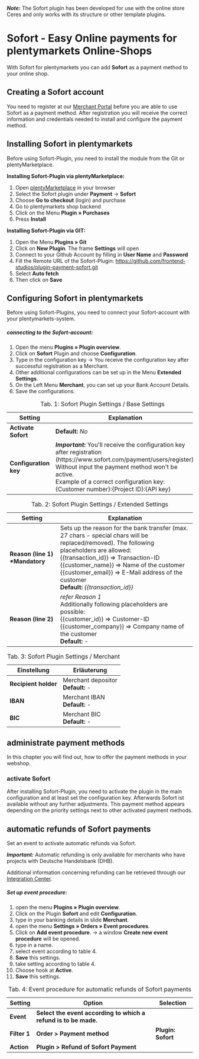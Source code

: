 <div class="alert alert-warning" role="alert">
   <strong><i>Note:</i></strong> The Sofort plugin has been developed for use with the online store Ceres and only works with its structure or other template plugins. 
</div>

# Sofort - Easy Online payments for plentymarkets Online-Shops

With Sofort for plentymarkets you can add **Sofort** as a payment method to your online shop.

## Creating a Sofort account

You need to register at our [Merchant Portal](https://www.sofort.com/payment/users/register) before you are able to use Sofort as a payment method. After registration you will receive the correct information and credentials needed to install and configure the payment method. 

## Installing Sofort in plentymarkets

Before using Sofort-Plugin, you need to install the module from the Git or plentyMarketplace.

**Installing Sofort-Plugin via plentyMarketplace:**

1. Open [plentyMarketplace](https://marketplace.plentymarkets.com/) in your browser
2. Select the Sofort plugin under **Payment** → **Sofort**
3. Choose **Go to checkout** (login) and purchase
4. Go to plentymarkets shop backend
5. Click on the Menu **Plugin » Purchases**
6. Press **Install**

**Installing Sofort-Plugin via GIT:**

1. Open the Menu **Plugins » Git**
2. Click on **New Plugin**. The frame **Settings** will open
3. Connect to your Github Account by filling in **User Name** and **Password** 
4. Fill the Remote URL of the Sofort-Plugin: <https://github.com/frontend-studios/plugin-payment-sofort.git>
5. Select **Auto fetch**
6. Then click on **Save**

## Configuring Sofort in plentymarkets

Before using Sofort-Plugins, you need to connect your Sofort-account with your plentymarkets-system.

##### connecting to the Sofort-account:
  
1. Open the menu **Plugins » Plugin overview**.
2. Click on **Sofort** Plugin and choose **Configuration**.
3. Type in the configuration key 
	→ You receive the configuration key after successful registration as a Merchant.
4. Other additional configurations can be set up in the Menu **Extended Settings**.
5. On the Left Menu **Merchant**, you can set up your Bank Account Details.
6. Save the configurations.

<table>
  <caption>Tab. 1: Sofort Plugin Settings / Base Settings</caption>
  <thead>
    <th>
      Setting
    </th>
    <th>
      Explanation
    </th>
  </thead>
  <tbody>
    <tr>
      <td>
        <b>Activate Sofort</b>
      </td>
      <td><b>Default:</b> <i>No</i>
      </td>
    </tr>
    <tr>
      <td>
        <b>Configuration key</b>
      </td>
      <td><strong><i>Important:</i></strong> You'll receive the configuration key after registration (https://www.sofort.com/payment/users/register).
      <br />Without input the payment method won't be active.
      <br />Example of a correct configuration key:
      <br />{Customer number}:{Project ID}:{API key}
      </td>
    </tr>
  </tbody>
</table>

<table>
  <caption>Tab. 2: Sofort Plugin Settings / Extended Settings</caption>
  <thead>
    <th>
      Setting
    </th>
    <th>
      Explanation
    </th>
  </thead>
  <tbody>
    <tr>
      <td>
        <b>Reason (line 1) *Mandatory</b>
      </td>
      <td>
        Sets up the reason for the bank transfer (max. 27 chars - special chars will be replaced/removed). The following placeholders are allowed:<br />
        {{transaction_id}} => Transaction-ID<br />
        {{customer_name}} => Name of the customer<br />
        {{customer_email}} => E-Mail address of the customer<br />
        <b>Default:</b> <i>{{transaction_id}}</i>
      </td>
    </tr>
    <tr>
      <td>
        <b>Reason (line 2)</b>
      </td>
      <td>
        <i>refer Reason 1</i><br />
        Additionally following placeholders are possible:<br />
        {{customer_id}} => Customer-ID<br />
        {{customer_company}} => Company name of the customer<br />
        <b>Default:</b> <i>-</i>
      </td>
    </tr>
  </tbody>
</table>

<table>
  <caption>Tab. 3: Sofort Plugin Settings / Merchant</caption>
  <thead>
    <th>
      Einstellung
    </th>
    <th>
      Erläuterung
    </th>
  </thead>
  <tbody>
    <tr>
      <td>
        <b>Recipient holder</b>
      </td>
      <td>
        Merchant depositor
        <br /><b>Default:</b> -
      </td>
    </tr>
    <tr>
      <td>
        <b>IBAN</b>
      </td>
      <td>
        Merchant IBAN	
        <br /><b>Default:</b> -
      </td>
    </tr>
    <tr>
      <td>
        <b>BIC</b>
      </td>
      <td>
        Merchant BIC
        <br /><b>Default:</b> -
      </td>
    </tr>
  </tbody>
</table>

## administrate payment methods

In this chapter you will find out, how to offer the payment methods in your webshop.

### activate Sofort

After installing Sofort-Plugin, you need to activate the plugin in the main configuration and at least set the configuration key. Afterwards Sofort ist available without any further adjustments. This payment method appears depending on the priority settings next to other activated payment methods.

## automatic refunds of Sofort payments

Set an event to activate automatic refunds via Sofort.

<div class="alert alert-warning" role="alert">
   <strong><i>Important:</i></strong> Automatic refunding is only available for merchants who have projects with Deutsche Handelsbank (DHB). 
</div>

Additional information concerning refunding can be retrieved through our [Integration Center](https://www.sofort.com/integrationCenter-eng-DE/content/view/full/3363). 

##### Set up event procedure:

1. open the menu **Plugins » Plugin overview**.
2. Click on the Plugin **Sofort** and edit **Configuration**.
3. type in your banking details in slide **Merchant**.
4. open the menu **Settings » Orders » Event procedures**.
5. Click on **Add event procedure**.
→ a window **Create new event procedure** will be opened.
6. type in a name.
7. select event according to table 4.
8. **Save** this settings.
9. take setting according to table 4.
10. Choose hook at **Active**.
11. **Save** this settings.

<table>
  <thead>
    <th>
      Setting
    </th>
    <th>
      Option
    </th>
    <th>
      Selection
    </th>
  </thead>
  <tbody>
    <tr>
      <td><strong>Event</strong></td>
      <td><strong>Select the event according to which a refund is to be made.</strong></td>
      <td></td>
    </tr>
    <tr>
      <td><strong>Filter 1</strong></td>
      <td><strong>Order > Payment method</strong></td>
      <td><strong>Plugin: Sofort</strong></td>
    </tr>
    <tr>
      <td><strong>Action</strong></td>
      <td><strong>Plugin > Refund of Sofort Payment</strong></td>
      <td>&nbsp;</td>
    </tr>
  </tbody>
  <caption>
    Tab. 4: Event procedure for automatic refunds of Sofort payments
  </caption>
</table>

